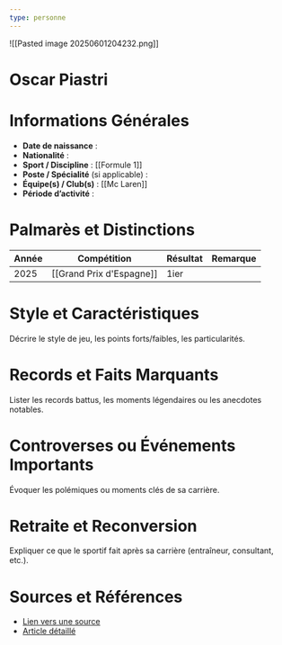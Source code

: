 ```yaml
---
type: personne
---
```

![[Pasted image 20250601204232.png]]
# Oscar Piastri

# Informations Générales
- **Date de naissance** :  
- **Nationalité** :  
- **Sport / Discipline** : [[Formule 1]]
- **Poste / Spécialité** (si applicable) :  
- **Équipe(s) / Club(s)** :  [[Mc Laren]]
- **Période d’activité** :  

# Palmarès et Distinctions
| Année | Compétition              | Résultat | Remarque |
| ----- | ------------------------ | -------- | -------- |
| 2025  | [[Grand Prix d'Espagne]] | 1ier     |          |

# Style et Caractéristiques
Décrire le style de jeu, les points forts/faibles, les particularités.

# Records et Faits Marquants
Lister les records battus, les moments légendaires ou les anecdotes notables.

# Controverses ou Événements Importants
Évoquer les polémiques ou moments clés de sa carrière.

# Retraite et Reconversion
Expliquer ce que le sportif fait après sa carrière (entraîneur, consultant, etc.).

# Sources et Références
- [Lien vers une source](#)
- [Article détaillé](#)

